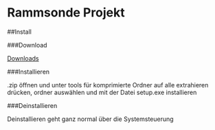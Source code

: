# Rammsonde Projekt

##Install

###Download

[Downloads](https://github.com/qweqwertz/Heiner/releases)

###Installieren

.zip öffnen und unter tools für komprimierte Ordner auf alle extrahieren drücken, ordner auswählen und mit der Datei setup.exe installieren

###Deinstallieren

Deinstallieren geht ganz normal über die Systemsteuerung
